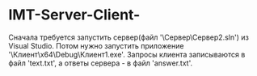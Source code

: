 # IMT-Server-Client-
Сначала требуется запустить сервер(файл '\Сервер\Сервер2.sln') из Visual Studio. Потом нужно запустить приложение '\Клиент\x64\Debug\Клиент1.exe'.
Запросы клиента записываются в файл 'text.txt', а ответы сервера - в файл 'answer.txt'.
